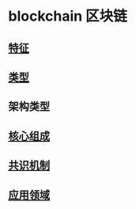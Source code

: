 # blockchain 区块链

## [特征](bc-feature.md)

## [类型](bc-type.md)

## 架构类型

## [核心组成](bc-component.md)

## [共识机制](bc-consensus.md)

## [应用领域](bc-app.md)
